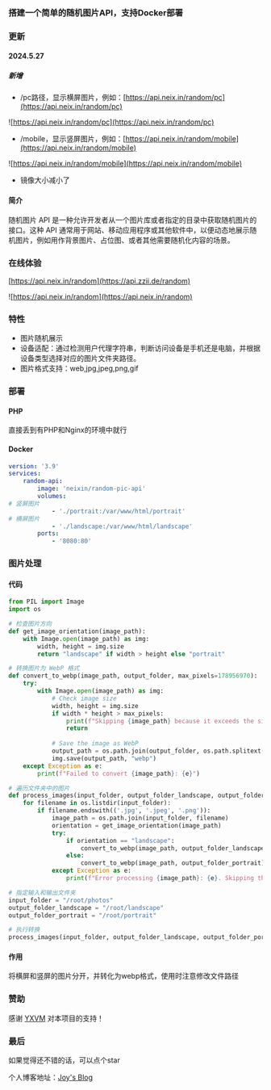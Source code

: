 ### 搭建一个简单的随机图片API，支持Docker部署

### 更新

#### 2024.5.27

##### 新增

- /pc路径，显示横屏图片，例如：[https://api.neix.in/random/pc](https://api.neix.in/random/pc)

![https://api.neix.in/random/pc](https://api.neix.in/random/pc)

- /mobile，显示竖屏图片，例如：[https://api.neix.in/random/mobile](https://api.neix.in/random/mobile)

![https://api.neix.in/random/mobile](https://api.neix.in/random/mobile)

- 镜像大小减小了

#### 简介

随机图片 API 是一种允许开发者从一个图片库或者指定的目录中获取随机图片的接口。这种 API 通常用于网站、移动应用程序或其他软件中，以便动态地展示随机图片，例如用作背景图片、占位图、或者其他需要随机化内容的场景。

### 在线体验

[https://api.neix.in/random](https://api.zzii.de/random)

![https://api.neix.in/random](https://api.neix.in/random)

### 特性

- 图片随机展示
- 设备适配：通过检测用户代理字符串，判断访问设备是手机还是电脑，并根据设备类型选择对应的图片文件夹路径。
- 图片格式支持：web,jpg,jpeg,png,gif

### 部署

#### PHP

直接丢到有PHP和Nginx的环境中就行

#### Docker

```yml
version: '3.9'
services:
    random-api:
        image: 'neixin/random-pic-api'
        volumes:
# 竖屏图片
            - './portrait:/var/www/html/portrait'
# 横屏图片
            - './landscape:/var/www/html/landscape'
        ports:
            - '8080:80'
```

### 图片处理

#### 代码

```py
from PIL import Image
import os

# 检查图片方向
def get_image_orientation(image_path):
    with Image.open(image_path) as img:
        width, height = img.size
        return "landscape" if width > height else "portrait"

# 转换图片为 WebP 格式
def convert_to_webp(image_path, output_folder, max_pixels=178956970):
    try:
        with Image.open(image_path) as img:
            # Check image size
            width, height = img.size
            if width * height > max_pixels:
                print(f"Skipping {image_path} because it exceeds the size limit.")
                return
            
            # Save the image as WebP
            output_path = os.path.join(output_folder, os.path.splitext(os.path.basename(image_path))[0] + ".webp")
            img.save(output_path, "webp")
    except Exception as e:
        print(f"Failed to convert {image_path}: {e}")

# 遍历文件夹中的图片
def process_images(input_folder, output_folder_landscape, output_folder_portrait):
    for filename in os.listdir(input_folder):
        if filename.endswith(('.jpg', '.jpeg', '.png')):
            image_path = os.path.join(input_folder, filename)
            orientation = get_image_orientation(image_path)
            try:
                if orientation == "landscape":
                    convert_to_webp(image_path, output_folder_landscape)
                else:
                    convert_to_webp(image_path, output_folder_portrait)
            except Exception as e:
                print(f"Error processing {image_path}: {e}. Skipping this image.")

# 指定输入和输出文件夹
input_folder = "/root/photos"
output_folder_landscape = "/root/landscape"
output_folder_portrait = "/root/portrait"

# 执行转换
process_images(input_folder, output_folder_landscape, output_folder_portrait)
```

#### 作用

将横屏和竖屏的图片分开，并转化为webp格式，使用时注意修改文件路径

### 赞助
感谢 [YXVM](https://yxvm.com/) 对本项目的支持！
### 最后

如果觉得还不错的话，可以点个star

个人博客地址：[Joy's Blog](https://blog.gckjoy.com/)

